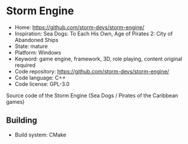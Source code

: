# Storm Engine

- Home: https://github.com/storm-devs/storm-engine/
- Inspiration: Sea Dogs: To Each His Own, Age of Pirates 2: City of Abandoned Ships
- State: mature
- Platform: Windows
- Keyword: game engine, framework, 3D, role playing, content original required
- Code repository: https://github.com/storm-devs/storm-engine/
- Code language: C++
- Code license: GPL-3.0

Source code of the Storm Engine (Sea Dogs / Pirates of the Caribbean games)

## Building

- Build system: CMake
